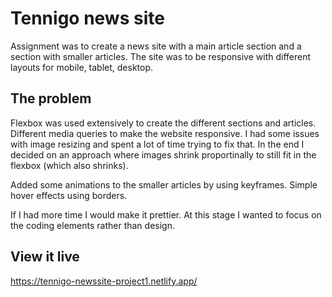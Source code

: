 # Tennigo news site

Assignment was to create a news site with a main article section and a section with smaller articles. The site was to be responsive with different layouts for mobile, tablet, desktop.

## The problem

Flexbox was used extensively to create the different sections and articles. Different media queries to make the website responsive. I had some issues with image resizing and spent a lot of time trying to fix that. In the end I decided on an approach where images shrink proportinally to still fit in the flexbox (which also shrinks).

Added some animations to the smaller articles by using keyframes. Simple hover effects using borders.

If I had more time I would make it prettier. At this stage I wanted to focus on the coding elements rather than design.

## View it live

https://tennigo-newssite-project1.netlify.app/